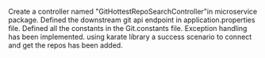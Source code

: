 Create a controller named "GitHottestRepoSearchController"in microservice package.
Defined the downstream git api endpoint in application.properties file.
Defined all the constants in the Git.constants file.
Exception handling has been implemented.
using karate library a success scenario to connect and get the repos has been added.